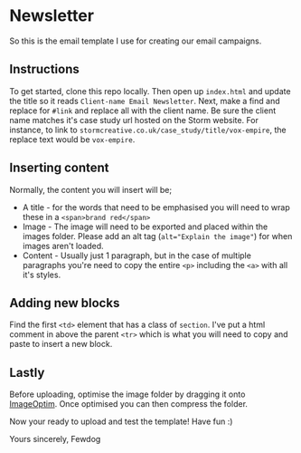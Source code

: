 # Newsletter
So this is the email template I use for creating our email campaigns.

## Instructions

To get started, clone this repo locally. Then open up `index.html` and update the title so it reads `Client-name Email Newsletter`. Next, make a find and replace for `#link` and replace all with the client name. Be sure the client name matches it's case study url hosted on the Storm website. For instance, to link to `stormcreative.co.uk/case_study/title/vox-empire`, the replace text would be `vox-empire`.

## Inserting content
Normally, the content you will insert will be;
- A title - for the words that need to be emphasised you will need to wrap these in a `<span>brand red</span>`
- Image - The image will need to be exported and placed within the images folder. Please add an alt tag (`alt="Explain the image"`) for when images aren't loaded.
- Content - Usually just 1 paragraph, but in the case of multiple paragraphs you're need to copy the entire `<p>` including the `<a>` with all it's styles.

## Adding new blocks
Find the first `<td>` element that has a class of `section`. I've put a html comment in above the parent `<tr>` which is what you will need to copy and paste to insert a new block.

## Lastly
Before uploading, optimise the image folder by dragging it onto [ImageOptim](http://imageoptim.com/ "Download the mac app"). Once optimised you can then compress the folder.

Now your ready to upload and test the template! Have fun :)

Yours sincerely,
Fewdog